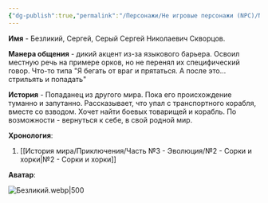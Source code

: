 ```yaml
---
{"dg-publish":true,"permalink":"/Персонажи/Не игровые персонажи (NPC)/NPC/Светлоземье/Безликий/","noteIcon":"","created":"2025-10-12T10:43:23.283+03:00","updated":"2025-10-01T12:45:37.730+03:00"}
---
```



**Имя** - Безликий, Сергей, Серый Сергей Николаевич Скворцов.

**Манера общения** - дикий акцент из-за языкового барьера. Освоил местную речь на примере орков, но не перенял их специфический говор. Что-то типа "Я бегать от враг и прятаться. А после это... стрильять и попадать" 

**История** - Попаданец из другого мира. Пока его происхождение туманно и запутанно. Рассказывает, что упал с транспортного корабля, вместе со взводом. Хочет найти боевых товарищей и корабль. По возможности - вернуться к себе, в свой родной мир. 

**Хронология**:
1. [[История мира/Приключения/Часть №3 - Эволюция/№2 - Сорки и хорки\|№2 - Сорки и хорки]]

**Аватар**:

![Безликий.webp|500](/img/user/system/img/NPC/%D0%A1%D0%B2%D0%B5%D1%82%D0%BB%D0%BE%D0%B7%D0%B5%D0%BC%D1%8C%D0%B5/%D0%91%D0%B5%D0%B7%D0%BB%D0%B8%D0%BA%D0%B8%D0%B9.webp)